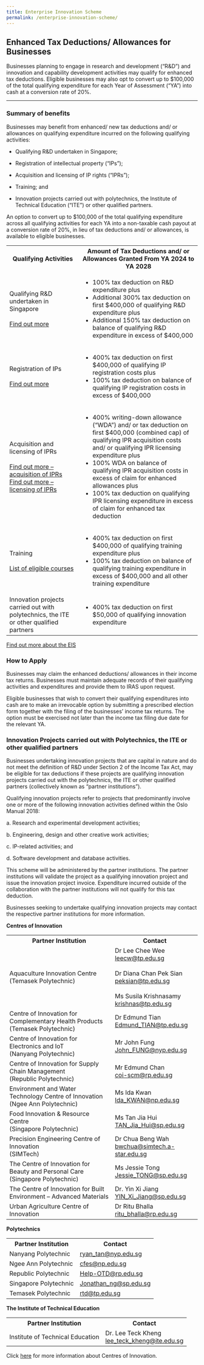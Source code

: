 ```yaml
---
title: Enterprise Innovation Scheme
permalink: /enterprise-innovation-scheme/
---
```


## Enhanced Tax Deductions/ Allowances for Businesses

Businesses planning to engage in research and development (“R&D”) and innovation and capability development activities may qualify for enhanced tax deductions. Eligible businesses may also opt to convert up to $100,000 of the total qualifying expenditure for each Year of Assessment (“YA”) into cash at a conversion rate of 20%.

----

### Summary of benefits

Businesses may benefit from enhanced/ new tax deductions and/ or allowances on qualifying expenditure incurred on the following qualifying activities:

- Qualifying R&D undertaken in Singapore;

- Registration of intellectual property (“IPs”);

- Acquisition and licensing of IP rights (“IPRs”);

- Training; and

- Innovation projects carried out with polytechnics, the Institute of Technical Education (“ITE”) or other qualified partners.

An option to convert up to $100,000 of the total qualifying expenditure across all qualifying activities for each YA into a non-taxable cash payout at a conversion rate of 20%, in lieu of tax deductions and/ or allowances, is available to eligible businesses.

<table>
<tr>
    <th> <b>Qualifying Activities</b> </th>
    <th> <b>Amount of Tax Deductions and/ or Allowances Granted From YA 2024 to YA 2028</b> </th>
</tr>
<tr>
    <td> 
        Qualifying R&D undertaken in Singapore<br><br><a href="https://www.iras.gov.sg/taxes/corporate-income-tax/income-deductions-for-companies/business-expenses/research-development-(r-d)-tax-measures" target="_blank" rel="noopener">Find out more</a>
    </td>
    <td>
        <ul>
        <li>100% tax deduction on R&D expenditure plus</li>
        <li>Additional 300% tax deduction on first $400,000 of qualifying R&D expenditure plus</li>
        <li>Additional 150% tax deduction on balance of qualifying R&D expenditure in excess of $400,000</li>
        </ul>
    </td>
</tr>
<tr>
    <td> 
        Registration of IPs<br><br><a href="https://www.iras.gov.sg/taxes/corporate-income-tax/income-deductions-for-companies/business-expenses/tax-treatment-of-business-expenses-(m-r)#registration-costs-for-patents--trademarks--designs---plant-varieties" target="_blank" rel="noopener">Find out more</a>
    </td>
    <td>
        <ul>
        <li>400% tax deduction on first $400,000 of qualifying IP registration costs plus</li>
        <li>100% tax deduction on balance of qualifying IP registration costs in excess of $400,000</li>
        </ul>
    </td>
</tr>
<tr>
    <td> 
        Acquisition and licensing of IPRs<br><br><a href="https://www.iras.gov.sg/taxes/corporate-income-tax/income-deductions-for-companies/claiming-allowances/writing-down-allowances-for-intellectual-property-rights-(iprs)" target="_blank" rel="noopener">Find out more – acquisition of IPRs</a><br><a href="https://www.iras.gov.sg/taxes/corporate-income-tax/income-deductions-for-companies/business-expenses/tax-treatment-of-business-expenses-(g-l)#intellectual-property--ip--licensing-expenditure" target="_blank" rel="noopener">Find out more – licensing of IPRs</a>
    </td>
    <td>
        <ul>
        <li>400% writing-down allowance (“WDA”) and/ or tax deduction on first $400,000 (combined cap) of qualifying IPR acquisition costs and/ or qualifying IPR licensing expenditure plus</li>
        <li>100% WDA on balance of qualifying IPR acquisition costs in excess of claim for enhanced allowances plus</li>
        <li>100% tax deduction on qualifying IPR licensing expenditure in excess of claim for enhanced tax deduction</li>
        </ul>
    </td>
</tr>
<tr>
    <td> 
        Training<br><br><a href="http://www.go.gov.sg/eis-training" target="_blank" rel="noopener">List of eligible courses</a>
    </td>
    <td>
        <ul>
        <li>400% tax deduction on first $400,000 of qualifying training expenditure plus</li>
        <li>100% tax deduction on balance of qualifying training expenditure in excess of $400,000 and all other training expenditure</li>
        </ul>
    </td>
</tr>
<tr>
    <td> 
        Innovation projects carried out with polytechnics, the ITE or other qualified partners
    </td>
    <td>
        <ul>
        <li>400% tax deduction on first $50,000 of qualifying innovation expenditure</li>
        </ul>
    </td>
</tr>
</table>

<a href="https://www.iras.gov.sg/schemes/disbursement-schemes/enterprise-innovation-scheme-(eis)" target="_blank" rel="noopener">Find out more about the EIS</a>

### How to Apply

Businesses may claim the enhanced deductions/ allowances in their income tax returns. Businesses must maintain adequate records of their qualifying activities and expenditures and provide them to IRAS upon request.

Eligible businesses that wish to convert their qualifying expenditures into cash are to make an irrevocable option by submitting a prescribed election form together with the filing of the businesses’ income tax returns. The option must be exercised not later than the income tax filing due date for the relevant YA.

### Innovation Projects carried out with Polytechnics, the ITE or other qualified partners

Businesses undertaking innovation projects that are capital in nature and do not meet the definition of R&D under Section 2 of the Income Tax Act, may be eligible for tax deductions if these projects are qualifying innovation projects carried out with the polytechnics, the ITE or other qualified partners (collectively known as “partner institutions”). 

Qualifying innovation projects refer to projects that predominantly involve one or more of the following innovation activities defined within the Oslo Manual 2018:

a. Research and experimental development activities;

b. Engineering, design and other creative work activities;

c. IP-related activities; and

d. Software development and database activities.

This scheme will be administered by the partner institutions. The partner institutions will validate the project as a qualifying innovation project and issue the innovation project invoice. Expenditure incurred outside of the collaboration with the partner institutions will not qualify for this tax deduction. 

Businesses seeking to undertake qualifying innovation projects may contact the respective partner institutions for more information.

**Centres of Innovation**
<table>
<tr>
    <th> <b>Partner Institution</b> </th>
    <th> <b>Contact</b> </th>
</tr>
<tr>
    <td> 
        Aquaculture Innovation Centre<br>(Temasek Polytechnic)
    </td>
    <td>
        Dr Lee Chee Wee<br><a href="mailto:leecw@tp.edu.sg">leecw@tp.edu.sg</a><br><br>
        Dr Diana Chan Pek Sian<br><a href="mailto:peksian@tp.edu.sg">peksian@tp.edu.sg</a><br><br>
        Ms Susila Krishnasamy<br><a href="mailto:krishnas@tp.edu.sg">krishnas@tp.edu.sg</a>
    </td>
</tr>
<tr>
    <td> 
        Centre of Innovation for Complementary Health Products<br>(Temasek Polytechnic)
    </td>
    <td>
        Dr Edmund Tian<br><a href="mailto:Edmund_TIAN@tp.edu.sg">Edmund_TIAN@tp.edu.sg</a>
    </td>
</tr>
<tr>
    <td> 
        Centre of Innovation for Electronics and IoT<br>(Nanyang Polytechnic)
    </td>
    <td>
        Mr John Fung<br><a href="mailto:John_FUNG@nyp.edu.sg">John_FUNG@nyp.edu.sg</a>
    </td>
</tr>
<tr>
    <td> 
        Centre of Innovation for Supply Chain Management<br>(Republic Polytechnic)
    </td>
    <td>
        Mr Edmund Chan<br><a href="mailto:coi-scm@rp.edu.sg">coi-scm@rp.edu.sg</a>
    </td>
</tr>
<tr>
    <td> 
        Environment and Water Technology Centre of Innovation<br>(Ngee Ann Polytechnic)
    </td>
    <td>
        Ms Ida Kwan<br><a href="mailto:Ida_KWAN@np.edu.sg">Ida_KWAN@np.edu.sg</a>
    </td>
</tr>
<tr>
    <td> 
        Food Innovation & Resource Centre<br>(Singapore Polytechnic)
    </td>
    <td>
        Ms Tan Jia Hui<br><a href="mailto:TAN_Jia_Hui@sp.edu.sg">TAN_Jia_Hui@sp.edu.sg</a>
    </td>
</tr>
<tr>
    <td> 
        Precision Engineering Centre of Innovation<br>(SIMTech)
    </td>
    <td>
        Dr Chua Beng Wah<br><a href="mailto:bwchua@simtech.a-star.edu.sg">bwchua@simtech.a-star.edu.sg</a>
    </td>
</tr>
<tr>
    <td> 
        The Centre of Innovation for Beauty and Personal Care<br>(Singapore Polytechnic)
    </td>
    <td>
        Ms Jessie Tong<br><a href="mailto:Jessie_TONG@sp.edu.sg">Jessie_TONG@sp.edu.sg</a>
    </td>
</tr>
<tr>
    <td> 
        The Centre of Innovation for Built Environment – Advanced Materials
    </td>
    <td>
        Dr. Yin Xi Jiang<br><a href="mailto:YIN_Xi_Jiang@sp.edu.sg">YIN_Xi_Jiang@sp.edu.sg</a>
    </td>
</tr>
<tr>
    <td> 
        Urban Agriculture Centre of Innovation
    </td>
    <td>
        Dr Ritu Bhalla<br><a href="mailto:ritu_bhalla@rp.edu.sg">ritu_bhalla@rp.edu.sg</a>
    </td>
</tr>
</table>

**Polytechnics**
<table>
<tr>
    <th> <b>Partner Institution</b> </th>
    <th> <b>Contact</b> </th>
</tr>
<tr>
    <td> 
        Nanyang Polytechnic
    </td>
    <td>
        <a href="mailto:ryan_tan@nyp.edu.sg">ryan_tan@nyp.edu.sg</a>
    </td>
</tr>
<tr>
    <td> 
        Ngee Ann Polytechnic
    </td>
    <td>
        <a href="mailto:cfes@np.edu.sg">cfes@np.edu.sg</a>
    </td>
</tr>
<tr>
    <td> 
        Republic Polytechnic
    </td>
    <td>
        <a href="mailto:Help-OTD@rp.edu.sg">Help-OTD@rp.edu.sg</a>
    </td>
</tr>
<tr>
    <td> 
        Singapore Polytechnic
    </td>
    <td>
        <a href="mailto:Jonathan_ng@sp.edu.sg">Jonathan_ng@sp.edu.sg</a>
    </td>
</tr>
<tr>
    <td> 
        Temasek Polytechnic
    </td>
    <td>
        <a href="mailto:rtd@tp.edu.sg">rtd@tp.edu.sg</a>
    </td>
</tr>
</table>

**The Institute of Technical Education**
<table>
<tr>
    <th> <b>Partner Institution</b> </th>
    <th> <b>Contact</b> </th>
</tr>
<tr>
    <td> 
        Institute of Technical Education
    </td>
    <td>
        Dr. Lee Teck Kheng<br><a href="mailto:lee_teck_kheng@ite.edu.sg">lee_teck_kheng@ite.edu.sg</a>
    </td>
</tr>
</table>

Click <a href=" https://www.enterprisesg.gov.sg/grow-your-business/innovate-with-us/innovation-capabilities/centres-of-innovation/" target="_blank" rel="noopener">here</a> for more information about Centres of Innovation.

<script src="/jquery/jquery.min.js"></script>
<script src="/jquery/resize-tables.js"></script>
